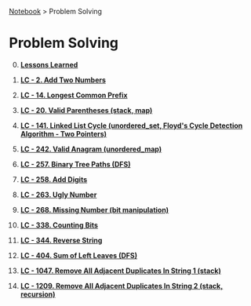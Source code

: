 <a href="../">Notebook</a> > Problem Solving

# Problem Solving



0. **<a href="./lessons-learned">Lessons Learned</a>**

1. **<a href="./lc-2-add-two-numbers">LC - 2. Add Two Numbers</a>**

2. **<a href="./lc-14-longest-common-prefix">LC - 14. Longest Common Prefix</a>**

3. **<a href="./lc-20-valid-parentheses">LC - 20. Valid Parentheses (stack, map)</a>**

4. **<a href="./lc-141-linked-list-cycle">LC - 141. Linked List Cycle (unordered_set, Floyd's Cycle Detection Algorithm - Two Pointers)</a>**

5. **<a href="./lc-242-valid-anagram">LC - 242. Valid Anagram (unordered_map)</a>**

6. **<a href="./lc-257-binary-tree-paths">LC - 257. Binary Tree Paths (DFS)</a>**

7. **<a href="./lc-258-add-digits">LC - 258. Add Digits</a>**

8. **<a href="./lc-263-ugly-number">LC - 263. Ugly Number</a>**

9. **<a href="./lc-268-missing-number">LC - 268. Missing Number (bit manipulation)</a>**

10. **<a href="./lc-338-counting-bits">LC - 338. Counting Bits</a>**

11. **<a href="./lc-344-reverse-string">LC - 344. Reverse String</a>**

12. **<a href="./lc-404-sum-of-left-leaves">LC - 404. Sum of Left Leaves (DFS)</a>**

13. **<a href="./lc-1047-remove-all-adjacent-duplicates-in-string-1">LC - 1047. Remove All Adjacent Duplicates In String 1 (stack)</a>**

14. **<a href="./lc-1209-remove-all-adjacent-duplicates-in-string-2">LC - 1209. Remove All Adjacent Duplicates In String 2 (stack, recursion)</a>**

